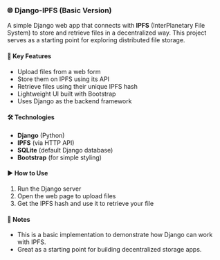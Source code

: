 ### 🌐 Django-IPFS (Basic Version)

A simple Django web app that connects with **IPFS** (InterPlanetary File System) to store and retrieve files in a decentralized way. This project serves as a starting point for exploring distributed file storage.

#### 📌 Key Features

- Upload files from a web form
- Store them on IPFS using its API
- Retrieve files using their unique IPFS hash
- Lightweight UI built with Bootstrap
- Uses Django as the backend framework

#### 🛠 Technologies

- **Django** (Python)
- **IPFS** (via HTTP API)
- **SQLite** (default Django database)
- **Bootstrap** (for simple styling)

#### ▶️ How to Use

1. Run the Django server  
2. Open the web page to upload files  
3. Get the IPFS hash and use it to retrieve your file

#### 📂 Notes

- This is a basic implementation to demonstrate how Django can work with IPFS.
- Great as a starting point for building decentralized storage apps.

